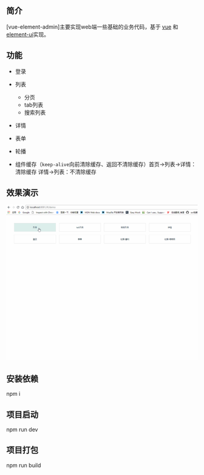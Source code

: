 ## 简介

[vue-element-admin]主要实现web端一些基础的业务代码，基于 [vue](https://github.com/vuejs/vue) 和 [element-ui](https://github.com/ElemeFE/element)实现。

## 功能

- 登录

- 列表
  - 分页
  - tab列表
  - 搜索列表

- 详情

- 表单

- 轮播

- 组件缓存（`keep-alive`向前清除缓存、返回不清除缓存）首页->列表->详情：清除缓存  详情->列表：不清除缓存 

## 效果演示

![img](https://github.com/SmaVivian/vue-web-common/blob/master/src/assets/vueWeb.gif)

## 安装依赖

npm i

## 项目启动

npm run dev

## 项目打包

npm run build


